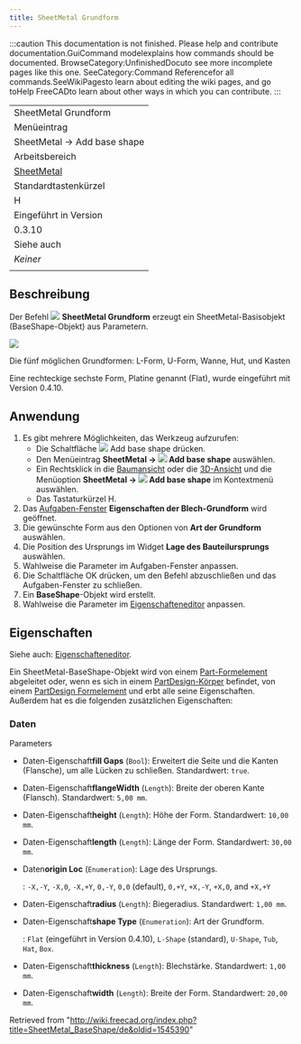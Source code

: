 ```yaml
---
title: SheetMetal Grundform
---
```

:::caution
This documentation is not finished. Please help and contribute documentation.GuiCommand modelexplains how commands should be documented. BrowseCategory:UnfinishedDocuto see more incomplete pages like this one. SeeCategory:Command Referencefor all commands.SeeWikiPagesto learn about editing the wiki pages, and go toHelp FreeCADto learn about other ways in which you can contribute.
:::

|  |
| --- |
| SheetMetal Grundform |
| Menüeintrag |
| SheetMetal → Add base shape |
| Arbeitsbereich |
| [SheetMetal](/SheetMetal_Workbench/de "SheetMetal Workbench/de") |
| Standardtastenkürzel |
| H |
| Eingeführt in Version |
| 0.3.10 |
| Siehe auch |
| *Keiner* |
|  |

## Beschreibung

Der Befehl ![](/images/SheetMetal_BaseShape.svg) **SheetMetal Grundform** erzeugt ein SheetMetal-Basisobjekt (BaseShape-Objekt) aus Parametern.

![](/images/SheetMetal_BaseShape-01.png)

Die fünf möglichen Grundformen: L-Form, U-Form, Wanne, Hut, und Kasten

Eine rechteckige sechste Form, Platine genannt (Flat), wurde eingeführt mit Version 0.4.10.

## Anwendung

1. Es gibt mehrere Möglichkeiten, das Werkzeug aufzurufen:
   * Die Schaltfläche ![](/images/SheetMetal_BaseShape.svg) Add base shape drücken.
   * Den Menüeintrag **SheetMetal → ![](/images/SheetMetal_BaseShape.svg) Add base shape** auswählen.
   * Ein Rechtsklick in die [Baumansicht](/Tree_view/de "Tree view/de") oder die [3D-Ansicht](/3D_view/de "3D view/de") und die Menüoption **SheetMetal → ![](/images/SheetMetal_BaseShape.svg) Add base shape** im Kontextmenü auswählen.
   * Das Tastaturkürzel H.
2. Das [Aufgaben-Fenster](/Task_panel/de "Task panel/de") **Eigenschaften der Blech-Grundform** wird geöffnet.
3. Die gewünschte Form aus den Optionen von **Art der Grundform** auswählen.
4. Die Position des Ursprungs im Widget **Lage des Bauteilursprungs** auswählen.
5. Wahlweise die Parameter im Aufgaben-Fenster anpassen.
6. Die Schaltfläche OK drücken, um den Befehl abzuschließen und das Aufgaben-Fenster zu schließen.
7. Ein **BaseShape**-Objekt wird erstellt.
8. Wahlweise die Parameter im [Eigenschafteneditor](/Property_editor/de "Property editor/de") anpassen.

## Eigenschaften

Siehe auch: [Eigenschafteneditor](/Property_editor/de "Property editor/de").

Ein SheetMetal-BaseShape-Objekt wird von einem [Part-Formelement](/Part_Feature/de "Part Feature/de") abgeleitet oder, wenn es sich in einem [PartDesign-Körper](/PartDesign_Body/de "PartDesign Body/de") befindet, von einem [PartDesign Formelement](/PartDesign_Feature/de "PartDesign Feature/de")
und erbt alle seine Eigenschaften. Außerdem hat es die folgenden zusätzlichen Eigenschaften:

### Daten

Parameters

* Daten-Eigenschaft**fill Gaps** (`Bool`): Erweitert die Seite und die Kanten (Flansche), um alle Lücken zu schließen. Standardwert: `true`.
* Daten-Eigenschaft**flangeWidth** (`Length`): Breite der oberen Kante (Flansch). Standardwert: `5,00 mm`.
* Daten-Eigenschaft**height** (`Length`): Höhe der Form. Standardwert: `10,00 mm`.
* Daten-Eigenschaft**length** (`Length`): Länge der Form. Standardwert: `30,00 mm`.
* Daten**origin Loc** (`Enumeration`): Lage des Ursprungs.

  :   `-X,-Y`, `-X,0`, `-X,+Y`, `0,-Y`, `0,0` (default), `0,+Y`, `+X,-Y`, `+X,0`, and `+X,+Y`
* Daten-Eigenschaft**radius** (`Length`): Biegeradius. Standardwert: `1,00 mm`.
* Daten-Eigenschaft**shape Type** (`Enumeration`): Art der Grundform.

  :   `Flat` (eingeführt in Version 0.4.10), `L-Shape` (standard), `U-Shape`, `Tub`, `Hat`, `Box`.
* Daten-Eigenschaft**thickness** (`Length`): Blechstärke. Standardwert: `1,00 mm`.
* Daten-Eigenschaft**width** (`Length`): Breite der Form. Standardwert: `20,00 mm`.

Retrieved from "<http://wiki.freecad.org/index.php?title=SheetMetal_BaseShape/de&oldid=1545390>"